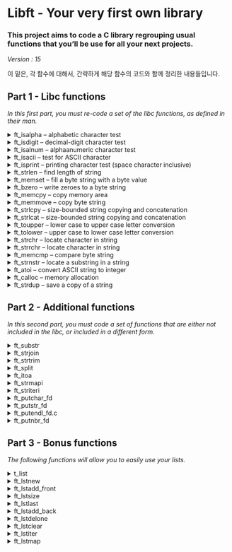 # Libft - Your very first own library

### This project aims to code a C library regrouping usual functions that you’ll be use for all your next projects.
*Version : 15*

이 밑은, 각 함수에 대해서, 간략하게 해당 함수의 코드와 함께 정리한 내용들입니다.

## Part 1 - Libc functions

*In this first part, you must re-code a set of the libc functions, as defined in their
man.*

<details>
    <summary>ft_isalpha – alphabetic character test</summary>

<!-- MARKDOWN-AUTO-DOCS:START (CODE:src=./libft/ft_isalpha.c) -->
<!-- The below code snippet is automatically added from ./libft/ft_isalpha.c -->
```c
/* ************************************************************************** */
/*                                                                            */
/*                                                        :::      ::::::::   */
/*   ft_isalpha.c                                       :+:      :+:    :+:   */
/*                                                    +:+ +:+         +:+     */
/*   By: tjo <tjo@student.42seoul.kr>               +#+  +:+       +#+        */
/*                                                +#+#+#+#+#+   +#+           */
/*   Created: 2022/03/10 15:09:42 by tjo               #+#    #+#             */
/*   Updated: 2022/03/10 15:57:06 by tjo              ###   ########.fr       */
/*                                                                            */
/* ************************************************************************** */

int	ft_isalpha(int c)
{
	return (('A' <= c && c <= 'Z') || ('a' <= c && c <= 'z'));
}
```
<!-- MARKDOWN-AUTO-DOCS:END -->
* 인자가 알파벳에 속한다면 1을 리턴하고, 아니라면 0을 리턴한다.

- - -
</details>

<details>
    <summary>ft_isdigit – decimal-digit character test</summary>

<!-- MARKDOWN-AUTO-DOCS:START (CODE:src=./libft/ft_isdigit.c) -->
<!-- The below code snippet is automatically added from ./libft/ft_isdigit.c -->
```c
/* ************************************************************************** */
/*                                                                            */
/*                                                        :::      ::::::::   */
/*   ft_isdigit.c                                       :+:      :+:    :+:   */
/*                                                    +:+ +:+         +:+     */
/*   By: tjo <tjo@student.42seoul.kr>               +#+  +:+       +#+        */
/*                                                +#+#+#+#+#+   +#+           */
/*   Created: 2022/03/10 15:09:42 by tjo               #+#    #+#             */
/*   Updated: 2022/03/10 15:57:07 by tjo              ###   ########.fr       */
/*                                                                            */
/* ************************************************************************** */

int	ft_isdigit(int c)
{
	return ('0' <= c && c <= '9');
}
```
<!-- MARKDOWN-AUTO-DOCS:END -->
* 인자가 10진수 숫자에 속한다면 1을 리턴하고, 아니라면 0을 리턴한다.
*
- - -
</details>

<details>
    <summary>ft_isalnum – alphaanumeric character test</summary>

<!-- MARKDOWN-AUTO-DOCS:START (CODE:src=./libft/ft_isalnum.c) -->
<!-- The below code snippet is automatically added from ./libft/ft_isalnum.c -->
```c
/* ************************************************************************** */
/*                                                                            */
/*                                                        :::      ::::::::   */
/*   ft_isalnum.c                                       :+:      :+:    :+:   */
/*                                                    +:+ +:+         +:+     */
/*   By: tjo <tjo@student.42seoul.kr>               +#+  +:+       +#+        */
/*                                                +#+#+#+#+#+   +#+           */
/*   Created: 2022/03/10 15:09:42 by tjo               #+#    #+#             */
/*   Updated: 2022/03/10 15:56:53 by tjo              ###   ########.fr       */
/*                                                                            */
/* ************************************************************************** */

int	ft_isalnum(int c)
{
	return (('0' <= c && c <= '9') \
	|| ('a' <= c && c <= 'z') || ('A' <= c && c <= 'Z'));
}
```
<!-- MARKDOWN-AUTO-DOCS:END -->
* 인자가 알파벳이나, 10진수 숫자에 속한다면 1을 리턴하고, 아니라면 0을 리턴한다.

- - -
</details>

<details>
    <summary>ft_isacii – test for ASCII character</summary>

<!-- MARKDOWN-AUTO-DOCS:START (CODE:src=./libft/ft_isascii.c) -->
<!-- The below code snippet is automatically added from ./libft/ft_isascii.c -->
```c
/* ************************************************************************** */
/*                                                                            */
/*                                                        :::      ::::::::   */
/*   ft_isascii.c                                       :+:      :+:    :+:   */
/*                                                    +:+ +:+         +:+     */
/*   By: tjo <tjo@student.42seoul.kr>               +#+  +:+       +#+        */
/*                                                +#+#+#+#+#+   +#+           */
/*   Created: 2022/03/10 15:51:01 by tjo               #+#    #+#             */
/*   Updated: 2022/03/10 15:51:52 by tjo              ###   ########.fr       */
/*                                                                            */
/* ************************************************************************** */

int	ft_isascii(int c)
{
	return (0 <= c && c <= 0177);
}
```
<!-- MARKDOWN-AUTO-DOCS:END -->
* 인자가 아스키코드에 속한다면 1을 리턴하고, 아니라면 0을 리턴한다.

- - -
</details>

<details>
    <summary>ft_isprint – printing character test (space character inclusive)</summary>

<!-- MARKDOWN-AUTO-DOCS:START (CODE:src=./libft/ft_isprint.c) -->
<!-- The below code snippet is automatically added from ./libft/ft_isprint.c -->
```c
/* ************************************************************************** */
/*                                                                            */
/*                                                        :::      ::::::::   */
/*   ft_isprint.c                                       :+:      :+:    :+:   */
/*                                                    +:+ +:+         +:+     */
/*   By: tjo <tjo@student.42seoul.kr>               +#+  +:+       +#+        */
/*                                                +#+#+#+#+#+   +#+           */
/*   Created: 2022/03/10 15:52:10 by tjo               #+#    #+#             */
/*   Updated: 2022/03/10 15:53:37 by tjo              ###   ########.fr       */
/*                                                                            */
/* ************************************************************************** */

int	ft_isprint(int c)
{
	return (040 <= c && c <= 0176);
}
```
<!-- MARKDOWN-AUTO-DOCS:END -->
* 인자가 출력가능한 문자에 속한다면 1을 리턴하고, 아니라면 0을 리턴한다.

- - -
</details>

<details>
    <summary>ft_strlen – find length of string</summary>

<!-- MARKDOWN-AUTO-DOCS:START (CODE:src=./libft/ft_strlen.c) -->
<!-- The below code snippet is automatically added from ./libft/ft_strlen.c -->
```c
/* ************************************************************************** */
/*                                                                            */
/*                                                        :::      ::::::::   */
/*   ft_strlen.c                                        :+:      :+:    :+:   */
/*                                                    +:+ +:+         +:+     */
/*   By: tjo <tjo@student.42seoul.kr>               +#+  +:+       +#+        */
/*                                                +#+#+#+#+#+   +#+           */
/*   Created: 2022/03/10 15:53:54 by tjo               #+#    #+#             */
/*   Updated: 2022/03/24 15:04:23 by tjo              ###   ########.fr       */
/*                                                                            */
/* ************************************************************************** */

int	ft_strlen(const char *s)
{
	int	n;

	n = 0;
	while (s[n])
		n++;
	return (n);
}
```
<!-- MARKDOWN-AUTO-DOCS:END -->
* 인자로 주어진 스트링의 길이를 리턴한다
* 스트링의 마지막 글자가 널 문자인 것을 이용해서, 문자열의 길이를 찾는다.

- - -
</details>

<details>
    <summary>ft_memset – fill a byte string with a byte value</summary>

<!-- MARKDOWN-AUTO-DOCS:START (CODE:src=./libft/ft_memset.c) -->
<!-- The below code snippet is automatically added from ./libft/ft_memset.c -->
```c
/* ************************************************************************** */
/*                                                                            */
/*                                                        :::      ::::::::   */
/*   ft_memset.c                                        :+:      :+:    :+:   */
/*                                                    +:+ +:+         +:+     */
/*   By: tjo <tjo@student.42seoul.kr>               +#+  +:+       +#+        */
/*                                                +#+#+#+#+#+   +#+           */
/*   Created: 2022/03/10 15:55:06 by tjo               #+#    #+#             */
/*   Updated: 2022/04/07 20:51:26 by tjo              ###   ########.fr       */
/*                                                                            */
/* ************************************************************************** */

#include"./libft.h"

void	*ft_memset(void *b, int c, size_t len)
{
	char	*cur;

	cur = (char *)b;
	while (len--)
		*(cur++) = (char)c;
	return (b);
}
```
<!-- MARKDOWN-AUTO-DOCS:END -->
* 인자로 주어진 포인터 b부터, *len* 만큼의 바이트를 c로 채운 후 그 주소의 포인터를 리턴한다.
* 메모리를 한 바이트씩 채우기 위해, *void*\*를 *char*\*로 변환해서 사용했다.

- - -
</details>

<details>
    <summary>ft_bzero – write zeroes to a byte string</summary>

<!-- MARKDOWN-AUTO-DOCS:START (CODE:src=./libft/ft_bzero.c) -->
<!-- The below code snippet is automatically added from ./libft/ft_bzero.c -->
```c
/* ************************************************************************** */
/*                                                                            */
/*                                                        :::      ::::::::   */
/*   ft_bzero.c                                         :+:      :+:    :+:   */
/*                                                    +:+ +:+         +:+     */
/*   By: tjo <tjo@student.42seoul.kr>               +#+  +:+       +#+        */
/*                                                +#+#+#+#+#+   +#+           */
/*   Created: 2022/03/22 14:58:52 by tjo               #+#    #+#             */
/*   Updated: 2022/04/07 20:50:42 by tjo              ###   ########.fr       */
/*                                                                            */
/* ************************************************************************** */

#include"./libft.h"

void	ft_bzero(void *s, size_t n)
{
	while (n--)
		*(char *)(s++) = 0;
}
```
<!-- MARKDOWN-AUTO-DOCS:END -->
* 인자로 주어진 포인터 *s*부터, *n* 만큼의 바이트를 0으로 채운다.
* 메모리를 한 바이트씩 채우기 위해, *void*\*를 *char*\*로 변환해서 사용했다.

- - -
</details>

<details>
    <summary>ft_memcpy – copy memory area</summary>

<!-- MARKDOWN-AUTO-DOCS:START (CODE:src=./libft/ft_memcpy.c) -->
<!-- The below code snippet is automatically added from ./libft/ft_memcpy.c -->
```c
/* ************************************************************************** */
/*                                                                            */
/*                                                        :::      ::::::::   */
/*   ft_memcpy.c                                        :+:      :+:    :+:   */
/*                                                    +:+ +:+         +:+     */
/*   By: tjo <tjo@student.42seoul.kr>               +#+  +:+       +#+        */
/*                                                +#+#+#+#+#+   +#+           */
/*   Created: 2022/03/22 15:00:13 by tjo               #+#    #+#             */
/*   Updated: 2022/04/07 20:51:23 by tjo              ###   ########.fr       */
/*                                                                            */
/* ************************************************************************** */

#include"./libft.h"

void	*ft_memcpy(void *dst, const void *src, size_t n)
{
	size_t	cur;

	if (!dst && !src)
		return (0);
	cur = -1;
	while (++cur < n)
		*(char *)(dst + cur) = *((char *)src + (cur));
	return (dst);
}
```
<!-- MARKDOWN-AUTO-DOCS:END -->
* *src* 포인터로부터 *n* 만큼의 바이트를, *dst* 포인터부터 붙여넣은 후 그 주소의 포인터를 리턴한다.
* 메모리를 한 바이트씩 채우기 위해, *void*\*를 *char*\*로 변환해서 사용했다.

- - -
</details>

<details>
    <summary>ft_memmove – copy byte string</summary>

<!-- MARKDOWN-AUTO-DOCS:START (CODE:src=./libft/ft_memmove.c) -->
<!-- The below code snippet is automatically added from ./libft/ft_memmove.c -->
```c
/* ************************************************************************** */
/*                                                                            */
/*                                                        :::      ::::::::   */
/*   ft_memmove.c                                       :+:      :+:    :+:   */
/*                                                    +:+ +:+         +:+     */
/*   By: tjo <tjo@student.42seoul.kr>               +#+  +:+       +#+        */
/*                                                +#+#+#+#+#+   +#+           */
/*   Created: 2022/03/22 15:10:24 by tjo               #+#    #+#             */
/*   Updated: 2022/04/07 23:27:49 by tjo              ###   ########.fr       */
/*                                                                            */
/* ************************************************************************** */

#include"./libft.h"

void	*ft_memmove(void *dst, const void *src, size_t len)
{
	size_t	cur;

	if (!dst && !src)
		return (0);
	if (dst < src)
	{
		cur = 0;
		while (0 <= cur && cur < len)
		{
			*((char *)dst + cur) = *((char *)src + cur);
			cur++;
		}
	}
	else
	{
		cur = len - 1;
		while (0 <= cur && cur < len)
		{
			*((char *)dst + cur) = *((char *)src + cur);
			cur--;
		}
	}
	return (dst);
}
```
<!-- MARKDOWN-AUTO-DOCS:END -->
* *src* 포인터로부터 *n* 만큼의 바이트를, *dst* 포인터부터 붙여넣은 후 그 주소의 포인터를 리턴한다.
* 메모리를 한 바이트씩 채우기 위해, *void*\*를 *char*\*로 변환해서 사용했다.
* **ft_memcpy**와 다른 점은, **ft_memmove**는 두 메모리가 겹쳐있더라도 문제가 생기지 않는 방식으로 복사한다는 점이다.
* *dst*가 *src*보다 앞 쪽 메모리에 위치한다면 *src*의 앞부터 순차적으로 복사하며, 반대의 경우라면 *src*의 뒤부터 순차적으로 복사하여 데이터가 덮어씌워지는 것을 방지한다.

- - -
</details>

<details>
    <summary>ft_strlcpy – size-bounded string copying and concatenation</summary>

<!-- MARKDOWN-AUTO-DOCS:START (CODE:src=./libft/ft_strlcpy.c) -->
<!-- The below code snippet is automatically added from ./libft/ft_strlcpy.c -->
```c
/* ************************************************************************** */
/*                                                                            */
/*                                                        :::      ::::::::   */
/*   ft_strlcpy.c                                       :+:      :+:    :+:   */
/*                                                    +:+ +:+         +:+     */
/*   By: tjo <tjo@student.42seoul.kr>               +#+  +:+       +#+        */
/*                                                +#+#+#+#+#+   +#+           */
/*   Created: 2022/03/22 15:13:39 by tjo               #+#    #+#             */
/*   Updated: 2022/04/08 00:43:27 by tjo              ###   ########.fr       */
/*                                                                            */
/* ************************************************************************** */

#include"./libft.h"

size_t	ft_strlcpy(char *dst, const char *src, size_t dstsize)
{
	size_t const	src_len = ft_strlen(src);
	size_t			cur;

	if (dstsize == 0)
		return (src_len);
	cur = 0;
	while (cur < src_len && cur < dstsize - 1)
	{
		dst[cur] = src[cur];
		cur++;
	}
	dst[cur] = '\0';
	return (src_len);
}
```
<!-- MARKDOWN-AUTO-DOCS:END -->
* *src* 스트링을, *dst* 스트링의 위치에 복사한 뒤 *src* 스트링의 길이를 리턴한다.
* *dstsize*는 *dst* 포인터에 할당된 공간의 크기를 의미한다. 만약 *dst* 스트링이 *dstsize*보다 크다면, 해당 스트링은 비정상적인 스트링인 것이다.
* 리턴값을 통해 스트링이 온전히 복사되었는지 확인할 수 있다. 만약 *dstsize*보다 리턴값이 크다면, *src* 스트링이 일부 잘려서 복사된 것이다.
* *dstsize*가 1 이상이고, 인자로 주어진 *dst* 스트링이 정상이라면, 수정된 *dst* 스트링은 NULL-termination이 보장된다.

- - -
</details>

<details>
    <summary>ft_strlcat – size-bounded string copying and concatenation</summary>

<!-- MARKDOWN-AUTO-DOCS:START (CODE:src=./libft/ft_strlcat.c) -->
<!-- The below code snippet is automatically added from ./libft/ft_strlcat.c -->
```c
/* ************************************************************************** */
/*                                                                            */
/*                                                        :::      ::::::::   */
/*   ft_strlcat.c                                       :+:      :+:    :+:   */
/*                                                    +:+ +:+         +:+     */
/*   By: tjo <tjo@student.42seoul.kr>               +#+  +:+       +#+        */
/*                                                +#+#+#+#+#+   +#+           */
/*   Created: 2022/03/22 15:23:51 by tjo               #+#    #+#             */
/*   Updated: 2022/04/07 20:51:50 by tjo              ###   ########.fr       */
/*                                                                            */
/* ************************************************************************** */

#include"./libft.h"

size_t	ft_strlcat(char *dst, const char *src, size_t dstsize)
{
	size_t	src_len;
	size_t	dst_len;
	size_t	cur;

	src_len = ft_strlen(src);
	dst_len = 0;
	while (dst[dst_len])
	{
		if (dstsize < dst_len)
			return (dstsize + src_len);
		dst_len++;
	}
	if (dstsize < dst_len)
		return (dstsize + src_len);
	cur = dst_len;
	while (cur - dst_len < src_len && cur + 1 < dstsize)
	{
		dst[cur] = src[cur - dst_len];
		cur++;
	}
	dst[cur] = '\0';
	return (dst_len + src_len);
}
```
<!-- MARKDOWN-AUTO-DOCS:END -->
* *src* 스트링을, *dst* 스트링의 뒤부터 이어붙인 후, 만들어 질 스트링의 길이를 리턴한다.
* *dstsize*는 *dst* 포인터에 할당된 공간의 크기를 의미한다. 만약 *dst* 스트링이 *dstsize*보다 크다면, 해당 스트링은 비정상적인 스트링인 것이다.
* 리턴값을 통해 스트링이 온전히 복사되었는지 확인할 수 있다. 만약 *dstsize*보다 리턴값이 크다면, *src* 스트링이 일부 잘려서 복사된 것이다.
* dstsize가 1 이상이고, 인자로 주어진 *dst* 스트링이 정상이라면, 수정된 *dst* 스트링은 NULL-termination이 보장된다.

- - -
</details>

<details>
    <summary>ft_toupper – lower case to upper case letter conversion</summary>

<!-- MARKDOWN-AUTO-DOCS:START (CODE:src=./libft/ft_toupper.c) -->
<!-- The below code snippet is automatically added from ./libft/ft_toupper.c -->
```c
/* ************************************************************************** */
/*                                                                            */
/*                                                        :::      ::::::::   */
/*   ft_toupper.c                                       :+:      :+:    :+:   */
/*                                                    +:+ +:+         +:+     */
/*   By: tjo <tjo@student.42seoul.kr>               +#+  +:+       +#+        */
/*                                                +#+#+#+#+#+   +#+           */
/*   Created: 2022/03/22 15:30:37 by tjo               #+#    #+#             */
/*   Updated: 2022/03/22 15:32:55 by tjo              ###   ########.fr       */
/*                                                                            */
/* ************************************************************************** */

int	ft_toupper(int c)
{
	if ('a' <= c && c <= 'z')
		c += 'A' - 'a';
	return (c);
}
```
<!-- MARKDOWN-AUTO-DOCS:END -->
* 인자가 소문자라면, 대문자로 바꾸어 리턴한다.

- - -
</details>

<details>
    <summary>ft_tolower – upper case to lower case letter conversion</summary>

<!-- MARKDOWN-AUTO-DOCS:START (CODE:src=./libft/ft_tolower.c) -->
<!-- The below code snippet is automatically added from ./libft/ft_tolower.c -->
```c
/* ************************************************************************** */
/*                                                                            */
/*                                                        :::      ::::::::   */
/*   ft_tolower.c.c                                     :+:      :+:    :+:   */
/*                                                    +:+ +:+         +:+     */
/*   By: tjo <tjo@student.42seoul.kr>               +#+  +:+       +#+        */
/*                                                +#+#+#+#+#+   +#+           */
/*   Created: 2022/03/22 15:30:37 by tjo               #+#    #+#             */
/*   Updated: 2022/03/22 15:32:49 by tjo              ###   ########.fr       */
/*                                                                            */
/* ************************************************************************** */

int	ft_tolower(int c)
{
	if ('A' <= c && c <= 'Z')
		c += 'a' - 'A';
	return (c);
}
```
<!-- MARKDOWN-AUTO-DOCS:END -->
* 인자가 대문자라면, 소문자로 바꾸어 리턴한다.

- - -
</details>

<details>
    <summary>ft_strchr – locate character in string</summary>

<!-- MARKDOWN-AUTO-DOCS:START (CODE:src=./libft/ft_strchr.c) -->
<!-- The below code snippet is automatically added from ./libft/ft_strchr.c -->
```c
/* ************************************************************************** */
/*                                                                            */
/*                                                        :::      ::::::::   */
/*   ft_strchr.c                                        :+:      :+:    :+:   */
/*                                                    +:+ +:+         +:+     */
/*   By: tjo <tjo@student.42seoul.kr>               +#+  +:+       +#+        */
/*                                                +#+#+#+#+#+   +#+           */
/*   Created: 2022/03/22 15:33:51 by tjo               #+#    #+#             */
/*   Updated: 2022/04/07 15:08:12 by tjo              ###   ########.fr       */
/*                                                                            */
/* ************************************************************************** */

char	*ft_strchr(const char *s, int c)
{
	char			*cur;
	unsigned char	target;

	cur = (char *)s - 1;
	target = (unsigned char)c;
	while (cur++)
	{
		if (*cur == target)
			return (cur);
		if (*cur == '\0')
		{
			if (c == '\0')
				return (cur);
			else
				return (0);
		}
	}
	return (0);
}
```
<!-- MARKDOWN-AUTO-DOCS:END -->
* 인자로 주어진 *s* 스트링에서, 처음으로 등장하는 *c*의 주소를 리턴한다. 만약 *c*가 존재하지 않는다면 NULL을 리턴한다.

- - -
</details>

<details>
    <summary>ft_strrchr – locate character in string</summary>

<!-- MARKDOWN-AUTO-DOCS:START (CODE:src=./libft/ft_strrchr.c) -->
<!-- The below code snippet is automatically added from ./libft/ft_strrchr.c -->
```c
/* ************************************************************************** */
/*                                                                            */
/*                                                        :::      ::::::::   */
/*   ft_strrchr.c                                       :+:      :+:    :+:   */
/*                                                    +:+ +:+         +:+     */
/*   By: tjo <tjo@student.42seoul.kr>               +#+  +:+       +#+        */
/*                                                +#+#+#+#+#+   +#+           */
/*   Created: 2022/03/22 15:33:51 by tjo               #+#    #+#             */
/*   Updated: 2022/04/07 15:08:49 by tjo              ###   ########.fr       */
/*                                                                            */
/* ************************************************************************** */

char	*ft_strrchr(const char *s, int c)
{
	char			*cur;
	char			*ret;
	unsigned char	target;

	cur = (char *)s - 1;
	target = (unsigned char)c;
	ret = 0;
	while (cur++)
	{
		if (*cur == target)
			ret = cur;
		if (*cur == '\0')
			break ;
	}
	return (ret);
}
```
<!-- MARKDOWN-AUTO-DOCS:END -->
* 인자로 주어진 *s* 스트링에서, 마지막으로 등장하는 *c*의 주소를 리턴한다. 만약 *c*가 존재하지 않는다면 NULL을 리턴한다.

- - -
</details>

<details>
    <summary>ft_memcmp – compare byte string</summary>

<!-- MARKDOWN-AUTO-DOCS:START (CODE:src=./libft/ft_memcmp.c) -->
<!-- The below code snippet is automatically added from ./libft/ft_memcmp.c -->
```c
/* ************************************************************************** */
/*                                                                            */
/*                                                        :::      ::::::::   */
/*   ft_memcmp.c                                        :+:      :+:    :+:   */
/*                                                    +:+ +:+         +:+     */
/*   By: tjo <tjo@student.42seoul.kr>               +#+  +:+       +#+        */
/*                                                +#+#+#+#+#+   +#+           */
/*   Created: 2022/03/24 14:54:13 by tjo               #+#    #+#             */
/*   Updated: 2022/04/07 23:50:27 by tjo              ###   ########.fr       */
/*                                                                            */
/* ************************************************************************** */

#include"./libft.h"

int	ft_memcmp(const void *s1, const void *s2, size_t n)
{
	size_t	i;

	i = 0;
	while (i < n)
	{
		if (*((unsigned char *)s1 + i) != *((unsigned char *)s2 + i))
			return (*((unsigned char *)s1 + i) - *((unsigned char *)s2 + i));
		i++;
	}
	return (0);
}
```
<!-- MARKDOWN-AUTO-DOCS:END -->
* 인자로 주어진 포인터 *s1*, *s2*부터 *n*만큼의 바이트를 *unsigned char*로 비교한다.
* 두 메모리의 값이 일치한다면 0을 리턴하고, 아니라면 첫 번째로 다른 바이트의 차이를 리턴한다.
* 한 바이트씩 비교하기 위해 *void*\*를 *unsigned char*\*로 변환해서 사용했다.

- - -
</details>

<details>
    <summary>ft_strnstr – locate a substring in a string</summary>

<!-- MARKDOWN-AUTO-DOCS:START (CODE:src=./libft/ft_strnstr.c) -->
<!-- The below code snippet is automatically added from ./libft/ft_strnstr.c -->
```c
/* ************************************************************************** */
/*                                                                            */
/*                                                        :::      ::::::::   */
/*   ft_strnstr.c                                       :+:      :+:    :+:   */
/*                                                    +:+ +:+         +:+     */
/*   By: tjo <tjo@student.42seoul.kr>               +#+  +:+       +#+        */
/*                                                +#+#+#+#+#+   +#+           */
/*   Created: 2022/03/24 15:07:24 by tjo               #+#    #+#             */
/*   Updated: 2022/04/07 20:52:01 by tjo              ###   ########.fr       */
/*                                                                            */
/* ************************************************************************** */

#include"./libft.h"

char	*ft_strnstr(const char *haystack, const char *needle, size_t len)
{
	long long	cur_h;
	long long	cur_n;
	long long	len_h;
	long long	len_n;
	int			flag;

	if (!(*needle))
		return ((char *)haystack);
	cur_h = -1;
	len_h = ft_strlen(haystack);
	len_n = ft_strlen(needle);
	while (++cur_h + (size_t)len_n - 1 < len && cur_h + len_n - 1 < len_h)
	{
		cur_n = -1;
		flag = 1;
		while (++cur_n < len_n)
		{
			if (haystack[cur_h + cur_n] != needle[cur_n])
				flag = 0;
		}
		if (flag)
			return ((char *)haystack + cur_h);
	}
	return (0);
}
```
<!-- MARKDOWN-AUTO-DOCS:END -->
* *haystack* 문자열의, *needle* 문자열을 찾아 그 주소를 리턴한다. 최대 *len* 글자까지만 비교한다.
* 만약 *needle* 문자열이 빈 문자열이라면, *haystack* 문자열의 주소를 리턴하며, *needle* 문자열이 존재하지 않는다면 NULL을 리턴한다.

- - -
</details>

<details>
    <summary>ft_atoi – convert ASCII string to integer</summary>

<!-- MARKDOWN-AUTO-DOCS:START (CODE:src=./libft/ft_atoi.c) -->
<!-- The below code snippet is automatically added from ./libft/ft_atoi.c -->
```c
/* ************************************************************************** */
/*                                                                            */
/*                                                        :::      ::::::::   */
/*   ft_atoi.c                                          :+:      :+:    :+:   */
/*                                                    +:+ +:+         +:+     */
/*   By: tjo <tjo@student.42seoul.kr>               +#+  +:+       +#+        */
/*                                                +#+#+#+#+#+   +#+           */
/*   Created: 2022/04/01 04:50:29 by tjo               #+#    #+#             */
/*   Updated: 2022/04/14 14:31:36 by tjo              ###   ########.fr       */
/*                                                                            */
/* ************************************************************************** */

#include"./libft.h"

static int	my_isspace(int c)
{
	return ((9 <= c && c <= 13) || c == 20 || c == 32);
}

static int	my_issign(int c)
{
	return ('+' == c || '-' == c);
}

static int	check_overflow(long long ret, int next_digit)
{
	long long	lim;

	lim = (INT64_MAX - next_digit) / 10;
	return (lim < ret);
}

int	ft_atoi(const char *str)
{
	char		*cur;
	int			minus_cnt;
	long long	ret;

	cur = (char *)str;
	while (my_isspace(*cur))
		cur++;
	ret = 0;
	minus_cnt = 0;
	if (my_issign(*cur))
	{
		if (*cur == '-')
			minus_cnt++;
		cur++;
	}
	while (ft_isdigit(*cur))
	{
		if (check_overflow(ret, (*(cur) - '0')))
			return (minus_cnt - 1);
		ret = ret * 10 + (*(cur++) - '0');
	}
	if (minus_cnt)
		ret *= -1;
	return (ret);
}
```
<!-- MARKDOWN-AUTO-DOCS:END -->
* 인자로 주어진 문자열을 10진수 정수로 변환하여 리턴한다.
* 음수와 양수의 나머지/나눗셈 연산이 다르므로, 음수라면 양수로 바꾸어준다.
* *INT32_MIN*을 양수로 변환하는 과정에서, *int*로는 오버플로우가 일어나므로 *long long*을 사용했다.
* 유효하지 않은 글자가 등장하는 즉시, 지금까지의 결과를 반환한다.
* *atoi*는 64비트 정수형으로 다룰 수 없는 수는 수가 양수일때 -1, 음수일때 0을 반환한다.
* 연산은 무조건 양수로 이루어지므로, 각 연산마다 오버플로우가 일어나는지 확인하여 구현했다.

- - -
</details>

<details>
    <summary>ft_calloc – memory allocation</summary>

<!-- MARKDOWN-AUTO-DOCS:START (CODE:src=./libft/ft_calloc.c) -->
<!-- The below code snippet is automatically added from ./libft/ft_calloc.c -->
```c
/* ************************************************************************** */
/*                                                                            */
/*                                                        :::      ::::::::   */
/*   ft_calloc.c                                        :+:      :+:    :+:   */
/*                                                    +:+ +:+         +:+     */
/*   By: tjo <tjo@student.42seoul.kr>               +#+  +:+       +#+        */
/*                                                +#+#+#+#+#+   +#+           */
/*   Created: 2022/04/01 04:46:24 by tjo               #+#    #+#             */
/*   Updated: 2022/04/07 20:50:44 by tjo              ###   ########.fr       */
/*                                                                            */
/* ************************************************************************** */

#include"./libft.h"

void	*ft_calloc(size_t count, size_t size)
{
	void	*ret;

	ret = malloc(count * size);
	if (!ret)
		return (0);
	ft_bzero(ret, count * size);
	return (ret);
}
```
<!-- MARKDOWN-AUTO-DOCS:END -->
* *count* * *size* 만큼의 공간을 동적할당한 포인터를 리턴한다.
* *malloc*과 다른 점은, 동적할당된 공간을 모두 0으로 초기화 한 뒤 리턴한다는 것이다.

- - -
</details>

<details>
    <summary>ft_strdup – save a copy of a string</summary>

<!-- MARKDOWN-AUTO-DOCS:START (CODE:src=./libft/ft_strdup.c) -->
<!-- The below code snippet is automatically added from ./libft/ft_strdup.c -->
```c
/* ************************************************************************** */
/*                                                                            */
/*                                                        :::      ::::::::   */
/*   ft_strdup.c                                        :+:      :+:    :+:   */
/*                                                    +:+ +:+         +:+     */
/*   By: tjo <tjo@student.42seoul.kr>               +#+  +:+       +#+        */
/*                                                +#+#+#+#+#+   +#+           */
/*   Created: 2022/04/01 04:48:33 by tjo               #+#    #+#             */
/*   Updated: 2022/04/07 20:51:43 by tjo              ###   ########.fr       */
/*                                                                            */
/* ************************************************************************** */

#include"./libft.h"

char	*ft_strdup(const char *s1)
{
	size_t	target_len;
	char	*ret;

	target_len = ft_strlen(s1);
	ret = (char *)malloc(sizeof(char) * target_len + 1);
	if (!ret)
		return (0);
	ft_memmove(ret, s1, target_len);
	ret[target_len] = '\0';
	return (ret);
}
```
<!-- MARKDOWN-AUTO-DOCS:END -->
* *s1* 스트링을 복사한, 새로운 스트링을 동적할당하여 리턴한다.

- - -
</details>


## Part 2 - Additional functions

*In this second part, you must code a set of functions that are either not included in the
libc, or included in a different form.*

<details>
    <summary>ft_substr</summary>

<!-- MARKDOWN-AUTO-DOCS:START (CODE:src=./libft/ft_substr.c) -->
<!-- The below code snippet is automatically added from ./libft/ft_substr.c -->
```c
/* ************************************************************************** */
/*                                                                            */
/*                                                        :::      ::::::::   */
/*   ft_substr.c                                        :+:      :+:    :+:   */
/*                                                    +:+ +:+         +:+     */
/*   By: tjo <tjo@student.42seoul.kr>               +#+  +:+       +#+        */
/*                                                +#+#+#+#+#+   +#+           */
/*   Created: 2022/03/24 15:14:54 by tjo               #+#    #+#             */
/*   Updated: 2022/04/07 20:52:08 by tjo              ###   ########.fr       */
/*                                                                            */
/* ************************************************************************** */

#include"./libft.h"

static size_t	min(size_t a, size_t b)
{
	if (a < b)
		return (a);
	else
		return (b);
}

char	*ft_substr(char const *s, unsigned int start, size_t len)
{
	char	*ret;
	size_t	substr_len;

	if (!s)
		return (0);
	if ((unsigned int)ft_strlen(s) <= start)
	{
		ret = (char *)malloc(sizeof(char) * 1);
		ret[0] = '\0';
		return (ret);
	}
	substr_len = min(len, ft_strlen(s + start));
	ret = (char *)malloc(sizeof(char) * substr_len + 1);
	if (!ret)
		return (0);
	ft_memmove(ret, s + start, substr_len);
	ret[substr_len] = 0;
	return (ret);
}
```
<!-- MARKDOWN-AUTO-DOCS:END -->

> * Param:  
> #1. The string from which to create the substring.   
> #2. The start index of the substring in the string ’s’.  
> #3. The maximum length of the substring.  
> * Return:  
> The substring. NULL if the allocation fails.
> * Desc:  
> Allocates (with malloc(3)) and returns a substring from the string ’s’. The substring begins at index ’start’ and is of maximum size ’len’.

* *start*가 *s*의 길이보다 크다면, 빈 문자열을 반환하도록 예외를 처리해주었다.
* 그렇지 않다면, *ft_memmove*를 이용해서 *(s+start) ~ (s+start + substr_len+1)* 만큼을 옮긴 문자열을 복사해 리턴했다.

- - -
</details>

<details>
    <summary>ft_strjoin</summary>

<!-- MARKDOWN-AUTO-DOCS:START (CODE:src=./libft/ft_strjoin.c) -->
<!-- The below code snippet is automatically added from ./libft/ft_strjoin.c -->
```c
/* ************************************************************************** */
/*                                                                            */
/*                                                        :::      ::::::::   */
/*   ft_strjoin.c                                       :+:      :+:    :+:   */
/*                                                    +:+ +:+         +:+     */
/*   By: tjo <tjo@student.42seoul.kr>               +#+  +:+       +#+        */
/*                                                +#+#+#+#+#+   +#+           */
/*   Created: 2022/03/24 15:14:54 by tjo               #+#    #+#             */
/*   Updated: 2022/04/07 20:51:47 by tjo              ###   ########.fr       */
/*                                                                            */
/* ************************************************************************** */

#include"./libft.h"

char	*ft_strjoin(char const *s1, char const *s2)
{
	char	*ret;
	size_t	s1_len;
	size_t	s2_len;

	if (!s1 || !s2)
		return (0);
	s1_len = ft_strlen(s1);
	s2_len = ft_strlen(s2);
	ret = (char *)malloc(sizeof(char) * s1_len + s2_len + 1);
	if (!ret)
		return (0);
	ft_memmove(ret, s1, s1_len);
	ft_memmove(ret + s1_len, s2, s2_len);
	ret[s1_len + s2_len] = 0;
	return (ret);
}
```
<!-- MARKDOWN-AUTO-DOCS:END -->
> * Param:  
> #1. The prefix string.  
> #2. The suffix string.  
> * Return:  
> The new string. NULL if the allocation fails.  
> * Desc:  
> Allocates (with malloc(3)) and returns a new string, which is the result of the concatenation of ’s1’ and ’s2’.

* *s1*과 *s2*의 길이를 더한 값만큼 동적할당하여, *ft_memmove*를 이용해 복사해 리턴했다.
- - -
</details>

<details>
    <summary>ft_strtrim</summary>

<!-- MARKDOWN-AUTO-DOCS:START (CODE:src=./libft/ft_strtrim.c) -->
<!-- The below code snippet is automatically added from ./libft/ft_strtrim.c -->
```c
/* ************************************************************************** */
/*                                                                            */
/*                                                        :::      ::::::::   */
/*   ft_strtrim.c                                       :+:      :+:    :+:   */
/*                                                    +:+ +:+         +:+     */
/*   By: tjo <tjo@student.42seoul.kr>               +#+  +:+       +#+        */
/*                                                +#+#+#+#+#+   +#+           */
/*   Created: 2022/03/24 15:30:06 by tjo               #+#    #+#             */
/*   Updated: 2022/04/07 20:52:05 by tjo              ###   ########.fr       */
/*                                                                            */
/* ************************************************************************** */

#include"./libft.h"

static int	char_check(const char c, char *set)
{
	set--;
	while (*(++set) != '\0')
		if (c == *set)
			return (1);
	return (0);
}

static void	get_cur(size_t *lcur, size_t *rcur, char const *s1, char const *set)
{
	size_t	s_len;

	s_len = ft_strlen(s1);
	*lcur = 0;
	*rcur = s_len - 1;
	while (1)
	{
		if (!(*lcur < *rcur))
		{
			if (char_check(s1[*lcur], (char *)set))
				(*lcur)++;
			return ;
		}
		else if (*lcur < s_len && char_check(s1[*lcur], (char *)set))
			(*lcur)++;
		else if (0 <= *rcur && char_check(s1[*rcur], (char *)set))
			(*rcur)--;
		else
			return ;
	}
}

char	*ft_strtrim(char const *s1, char const *set)
{
	char	*ret;
	size_t	ret_len;
	size_t	lcur;
	size_t	rcur;

	if (!s1 || !set)
		return (0);
	get_cur(&lcur, &rcur, s1, set);
	ret_len = rcur - lcur + 1;
	ret = (char *)malloc(sizeof(char) * ret_len + 1);
	if (!ret)
		return (0);
	ft_memmove(ret, s1 + lcur, ret_len);
	ret[ret_len] = '\0';
	return (ret);
}
```
<!-- MARKDOWN-AUTO-DOCS:END -->
> * Param:  
> #1. The string to be trimmed.  
> #2. The reference set of characters to trim.  
> * Return:  
> The trimmed string. NULL if the allocation fails.  
> * Desc:  
> Allocates (with malloc(3)) and returns a copy of ’s1’ with the characters specified in ’set’ removed from the beginning and the end of the string.

* *s1*의 양 끝에 커서를 두고, 커서가 가리키는 글자가 *set*에 포함되는지 확인하면서, 움직이는 방법을 사용했다.
* *get_cur* 함수가 끝난 뒤, *lcur*와 *rcur*의 차이만큼을 동적할당한 뒤, *ft_memmove*를 이용해 복사해 리턴했다. 
- - -
</details>

<details>
    <summary>ft_split</summary>

<!-- MARKDOWN-AUTO-DOCS:START (CODE:src=./libft/ft_split.c) -->
<!-- The below code snippet is automatically added from ./libft/ft_split.c -->
```c
/* ************************************************************************** */
/*                                                                            */
/*                                                        :::      ::::::::   */
/*   ft_split.c                                         :+:      :+:    :+:   */
/*                                                    +:+ +:+         +:+     */
/*   By: tjo <tjo@student.42seoul.kr>               +#+  +:+       +#+        */
/*                                                +#+#+#+#+#+   +#+           */
/*   Created: 2022/03/24 15:47:37 by tjo               #+#    #+#             */
/*   Updated: 2022/04/15 16:14:47 by tjo              ###   ########.fr       */
/*                                                                            */
/* ************************************************************************** */

#include"./libft.h"

static size_t	get_substr_cnt(char	*s_cpy, char c)
{
	size_t	cur;
	size_t	ret;

	cur = 0;
	ret = 0;
	while (s_cpy[cur])
	{
		if (s_cpy[cur] == c)
			s_cpy[cur] = 0;
		if (s_cpy[cur] && (cur == 0 || !s_cpy[cur - 1]))
			ret++;
		cur++;
	}
	return (ret);
}

static char	**free_all(char **ret, size_t cur, char *s_cpy)
{
	size_t	idx;

	idx = 0;
	while (idx < cur)
		free(ret[cur]);
	free(ret);
	free(s_cpy);
	return (0);
}

static char	**map_substr(char *s_cpy, size_t ret_cnt, size_t s_len)
{
	char	**ret;
	size_t	cur;
	size_t	ret_cur;

	cur = 0;
	ret_cur = 0;
	ret = (char **)malloc(sizeof(char *) * (ret_cnt + 1));
	if (!ret)
		return (0);
	while (cur < s_len)
	{
		if (s_cpy[cur] && (cur == 0 || !s_cpy[cur - 1]))
			ret[ret_cur] = ft_strdup(s_cpy + cur);
		if (!ret[ret_cur++])
			return (free_all(ret, ret_cur - 1, s_cpy));
		cur++;
	}
	ret[ret_cur] = 0;
	free(s_cpy);
	return (ret);
}

char	**ft_split(char const *s, char c)
{
	char	*s_cpy;
	size_t	s_len;
	size_t	ret_cnt;

	if (!s)
		return (0);
	s_len = ft_strlen(s);
	s_cpy = ft_strdup(s);
	if (!s_cpy)
		return (0);
	ret_cnt = get_substr_cnt(s_cpy, c);
	return (map_substr(s_cpy, ret_cnt, s_len));
}
```
<!-- MARKDOWN-AUTO-DOCS:END -->
> * Param:  
> #1. The string to be split.  
> #2. The delimiter character.  
> * Return:  
> The array of new strings resulting from the split. NULL if the allocation fails.  
> * Desc:  
> Allocates (with malloc(3)) and returns an array of strings obtained by splitting ’s’ using the character ’c’ as a delimiter. The array must be ended by a NULL pointer.

* 주어진 *s*를 마음대로 다루기 위해, *s_cpy*에 *ft_strdup*을 이용해 복사본을 만들었다.
* *s*로 만들 수 있는 substring의 개수를 세는 과정에서, *c*와 동일한 글자는 모두 *'\0'*으로 만들어 주었다.
* 각 substring의 시작부분만 알 수 있다면, 미리 *c*를 *'\0'*으로 바꾸어 놓았으므로 substring의 끝 부분을 구할 필요가 없어진다.
* 각 글자에 대해 문자열의 시작부분인지 확인하면서, *ft_strdup*을 이용해 복사했다.
* *ft_strdup*을 사용하다가, *NULL*이 반환될 수 있다는 점에 유의해야한다. 메모리 누수가 발생할 수 있다.
- - -
</details>

<details>
    <summary>ft_itoa</summary>

<!-- MARKDOWN-AUTO-DOCS:START (CODE:src=./libft/ft_itoa.c) -->
<!-- The below code snippet is automatically added from ./libft/ft_itoa.c -->
```c
/* ************************************************************************** */
/*                                                                            */
/*                                                        :::      ::::::::   */
/*   ft_itoa.c                                          :+:      :+:    :+:   */
/*                                                    +:+ +:+         +:+     */
/*   By: tjo <tjo@student.42seoul.kr>               +#+  +:+       +#+        */
/*                                                +#+#+#+#+#+   +#+           */
/*   Created: 2022/03/29 14:54:06 by tjo               #+#    #+#             */
/*   Updated: 2022/04/07 20:50:54 by tjo              ###   ########.fr       */
/*                                                                            */
/* ************************************************************************** */

#include"./libft.h"

int	get_length(int n)
{
	int	ret;

	ret = 0;
	if (n == 0)
		ret++;
	if (n < 0)
	{
		ret++;
		n *= -1;
	}
	while (n)
	{
		ret++;
		n /= 10;
	}
	return (ret);
}

char	*ft_itoa(int n)
{
	long long	tmp;
	char		*ret;
	int			cur;

	ret = (char *)malloc(sizeof(char) * get_length(n) + 1);
	if (!ret)
		return (0);
	tmp = n;
	cur = 0;
	if (n < 0)
	{
		ret[cur++] = '-';
		tmp *= -1;
	}
	if (n == 0)
		ret[cur++] = '0';
	cur = get_length(n);
	ret[cur] = '\0';
	while (tmp)
	{
		ret[--cur] = tmp % 10 + '0';
		tmp /= 10;
	}
	return (ret);
}
```
<!-- MARKDOWN-AUTO-DOCS:END -->
> * Param:  
> #1. the integer to convert.  
> * Return:  
> The string representing the integer. NULL if the allocation fails.  
> * Desc:  
> Allocates (with malloc(3)) and returns a string representing the integer received as an argument. Negative numbers must be handled.

* 인자로 주어진 *n*를 10으로 나누면서, 이 숫자를 스트링으로 만들기 위해 몇 글자가 필요한지 센다.
* 문자열의 뒤부터, *n*을 10으로 나눈 나머지를 채우는 방법으로 숫자를 스트링으로 변환할 수 있다.
- - -
</details>

<details>
    <summary>ft_strmapi</summary>

<!-- MARKDOWN-AUTO-DOCS:START (CODE:src=./libft/ft_strmapi.c) -->
<!-- The below code snippet is automatically added from ./libft/ft_strmapi.c -->
```c
/* ************************************************************************** */
/*                                                                            */
/*                                                        :::      ::::::::   */
/*   ft_strmapi.c                                       :+:      :+:    :+:   */
/*                                                    +:+ +:+         +:+     */
/*   By: tjo <tjo@student.42seoul.kr>               +#+  +:+       +#+        */
/*                                                +#+#+#+#+#+   +#+           */
/*   Created: 2022/03/29 15:07:09 by tjo               #+#    #+#             */
/*   Updated: 2022/04/07 20:51:56 by tjo              ###   ########.fr       */
/*                                                                            */
/* ************************************************************************** */

#include"./libft.h"

char	*ft_strmapi(char const *s, char (*f)(unsigned int, char))
{
	char	*ret;
	size_t	s_len;
	size_t	cur;

	if (!s || !f)
		return (0);
	cur = 0;
	s_len = ft_strlen(s);
	ret = (char *)malloc(sizeof(char) * s_len + 1);
	if (!ret)
		return (0);
	while (cur < s_len)
	{
		ret[cur] = f(cur, s[cur]);
		cur++;
	}
	ret[cur] = 0;
	return (ret);
}
```
<!-- MARKDOWN-AUTO-DOCS:END -->
> * Param:  
> #1. The string on which to iterate.  
> #2. The function to apply to each character.  
> * Return:  
> The string created from the successive applications of ’f’. Returns NULL if the allocation fails.
> * Desc:  
> Applies the function ’f’ to each character of the string ’s’ , and passing its index as first argument to create a new string (with malloc(3)) resulting from successive applications of ’f’.

* *s*의 글자수를 세어 그만큼 동적할당한 뒤, 각 글자에 *f()*를 적용한 결과를 순서대로 저장해 리턴했다.
- - -
</details>

<details>
    <summary>ft_striteri</summary>

<!-- MARKDOWN-AUTO-DOCS:START (CODE:src=./libft/ft_striteri.c) -->
<!-- The below code snippet is automatically added from ./libft/ft_striteri.c -->
```c
/* ************************************************************************** */
/*                                                                            */
/*                                                        :::      ::::::::   */
/*   ft_striteri.c                                      :+:      :+:    :+:   */
/*                                                    +:+ +:+         +:+     */
/*   By: tjo <tjo@student.42seoul.kr>               +#+  +:+       +#+        */
/*                                                +#+#+#+#+#+   +#+           */
/*   Created: 2022/03/29 15:11:02 by tjo               #+#    #+#             */
/*   Updated: 2022/04/07 14:29:48 by tjo              ###   ########.fr       */
/*                                                                            */
/* ************************************************************************** */

void	ft_striteri(char *s, void (*f)(unsigned int, char*))
{
	char	*cur;

	cur = s;
	if (!cur)
		return ;
	while (*cur)
	{
		f(cur - s, cur);
		cur++;
	}
}
```
<!-- MARKDOWN-AUTO-DOCS:END -->
> * Param:  
> #1. The string on which to iterate.  
> #2. The function to apply to each character.  
> * Return:  
> None.
> * Desc:  
> Applies the function f to each character of the string passed as argument, and passing its index as first argument. Each character is passed by address to f to be modified if necessary

* 각 글자의 인덱스가 필요하므로, 포인터 *s*를 복사한 포인터 *cur*를 만들었다.
* *\*cur*이 *'\0'*이 될 때 까지, 각 글자에 *f()*를 적용했다.
- - -
</details>

<details>
    <summary>ft_putchar_fd</summary>

<!-- MARKDOWN-AUTO-DOCS:START (CODE:src=./libft/ft_putchar_fd.c) -->
<!-- The below code snippet is automatically added from ./libft/ft_putchar_fd.c -->
```c
/* ************************************************************************** */
/*                                                                            */
/*                                                        :::      ::::::::   */
/*   ft_putchar_fd.c                                    :+:      :+:    :+:   */
/*                                                    +:+ +:+         +:+     */
/*   By: tjo <tjo@student.42seoul.kr>               +#+  +:+       +#+        */
/*                                                +#+#+#+#+#+   +#+           */
/*   Created: 2022/03/29 15:16:03 by tjo               #+#    #+#             */
/*   Updated: 2022/04/07 20:51:28 by tjo              ###   ########.fr       */
/*                                                                            */
/* ************************************************************************** */

#include"./libft.h"

void	ft_putchar_fd(char c, int fd)
{
	write(fd, &c, 1);
}
```
<!-- MARKDOWN-AUTO-DOCS:END -->
> * Param:  
> #1. The character to output.   
> #2. The file descriptor on which to write.  
> * Return:  
> None.  
> * Desc:  
> Outputs the character ’c’ to the given file descriptor.  

* 주어진 *c*를 *fd*로 출력한다.
- - -
</details>

<details>
    <summary>ft_putstr_fd</summary>

<!-- MARKDOWN-AUTO-DOCS:START (CODE:src=./libft/ft_putstr_fd.c) -->
<!-- The below code snippet is automatically added from ./libft/ft_putstr_fd.c -->
```c
/* ************************************************************************** */
/*                                                                            */
/*                                                        :::      ::::::::   */
/*   ft_putstr_fd.c                                     :+:      :+:    :+:   */
/*                                                    +:+ +:+         +:+     */
/*   By: tjo <tjo@student.42seoul.kr>               +#+  +:+       +#+        */
/*                                                +#+#+#+#+#+   +#+           */
/*   Created: 2022/03/29 15:16:58 by tjo               #+#    #+#             */
/*   Updated: 2022/04/07 20:51:34 by tjo              ###   ########.fr       */
/*                                                                            */
/* ************************************************************************** */

#include"./libft.h"

void	ft_putstr_fd(char *s, int fd)
{
	if (!s)
		return ;
	while (*s)
		write(fd, s++, 1);
}
```
<!-- MARKDOWN-AUTO-DOCS:END -->
> * Param:  
> #1. The string to output.  
> #2. The file descriptor on which to write.  
> * Return:  
> None.  
> * Desc:  
> Outputs the string ’s’ to the given file descriptor.

* 주어진 *s*를 *fd*로 출력한다.
- - -
</details>

<details>
    <summary>ft_putendl_fd.c</summary>

<!-- MARKDOWN-AUTO-DOCS:START (CODE:src=./libft/ft_putendl_fd.c) -->
<!-- The below code snippet is automatically added from ./libft/ft_putendl_fd.c -->
```c
/* ************************************************************************** */
/*                                                                            */
/*                                                        :::      ::::::::   */
/*   ft_putendl_fd.c                                    :+:      :+:    :+:   */
/*                                                    +:+ +:+         +:+     */
/*   By: tjo <tjo@student.42seoul.kr>               +#+  +:+       +#+        */
/*                                                +#+#+#+#+#+   +#+           */
/*   Created: 2022/03/29 15:16:58 by tjo               #+#    #+#             */
/*   Updated: 2022/04/07 20:51:30 by tjo              ###   ########.fr       */
/*                                                                            */
/* ************************************************************************** */

#include"./libft.h"

void	ft_putendl_fd(char *s, int fd)
{
	if (!s)
		return ;
	while (*s)
		write(fd, s++, 1);
	write(fd, "\n", 1);
}
```
<!-- MARKDOWN-AUTO-DOCS:END -->
> * Param:  
> #1. The string to output.  
> #2. The file descriptor on which to write.  
> * Return:  
> None.  
> * Desc:  
> Outputs the string ’s’ to the given file descriptor, followed by a newline.

* 주어진 *s*를 *fd*로 출력한다. 그리고 뒤에 개행을 출력한다.
- - -
</details>

<details>
    <summary>ft_putnbr_fd</summary>

<!-- MARKDOWN-AUTO-DOCS:START (CODE:src=./libft/ft_putnbr_fd.c) -->
<!-- The below code snippet is automatically added from ./libft/ft_putnbr_fd.c -->
```c
/* ************************************************************************** */
/*                                                                            */
/*                                                        :::      ::::::::   */
/*   ft_putnbr_fd.c                                     :+:      :+:    :+:   */
/*                                                    +:+ +:+         +:+     */
/*   By: tjo <tjo@student.42seoul.kr>               +#+  +:+       +#+        */
/*                                                +#+#+#+#+#+   +#+           */
/*   Created: 2022/03/29 15:20:31 by tjo               #+#    #+#             */
/*   Updated: 2022/04/07 21:05:41 by tjo              ###   ########.fr       */
/*                                                                            */
/* ************************************************************************** */

#include"./libft.h"

void	ft_putnbr_fd(int n, int fd)
{
	char		res[12];
	long long	num;
	int			cnt;

	num = n;
	cnt = 0;
	if (num == 0)
		write(fd, "0", 1);
	if (num < 0)
	{
		write(fd, "-", 1);
		num *= -1;
	}
	while (num)
	{
		res[cnt++] = num % 10 + '0';
		num /= 10;
	}
	while (cnt--)
		write(fd, res + cnt, 1);
}
```
<!-- MARKDOWN-AUTO-DOCS:END -->
> * Param:  
> #1. The integer to output.  
> #2. The file descriptor on which to write.
> * Return:  
> None.  
> * Desc:  
> Outputs the integer ’n’ to the given file descriptor.

* 주어진 *n*를 *fd*로 출력한다. *ft_itoa*와 동일한 방법을 사용했다.
- - -
</details>

## Part 3 - Bonus functions

*The following functions will allow you to easily use your lists.*

<details>
	<summary>t_list</summary>
	
```c
typedef struct s_list
{
	void			*content;
	struct s_list	*next;
}t_list;
```

* content : The data contained in the element. The void * allows to store any kind of data.  
* next : The next element’s address or NULL if it’s the last element.  
</details>

<details>
    <summary>ft_lstnew</summary>

<!-- MARKDOWN-AUTO-DOCS:START (CODE:src=./libft/ft_lstnew.c) -->
<!-- The below code snippet is automatically added from ./libft/ft_lstnew.c -->
```c
/* ************************************************************************** */
/*                                                                            */
/*                                                        :::      ::::::::   */
/*   ft_lstnew.c                                        :+:      :+:    :+:   */
/*                                                    +:+ +:+         +:+     */
/*   By: tjo <tjo@student.42seoul.kr>               +#+  +:+       +#+        */
/*                                                +#+#+#+#+#+   +#+           */
/*   Created: 2022/03/29 15:23:40 by tjo               #+#    #+#             */
/*   Updated: 2022/04/07 20:51:11 by tjo              ###   ########.fr       */
/*                                                                            */
/* ************************************************************************** */

#include"./libft.h"

t_list	*ft_lstnew(void *content)
{
	t_list	*ret;

	ret = (t_list *)malloc(sizeof(t_list));
	if (!ret)
		return (0);
	ret->content = content;
	ret->next = 0;
	return (ret);
}
```
<!-- MARKDOWN-AUTO-DOCS:END -->
> * Param:  
> #1. The content to create the new element with.  
> * Return:  
> The new element.  
> * Desc:  
> Allocates (with malloc(3)) and returns a new element. The variable ’content’ is initialized with the value of the parameter ’content’. The variable ’next’ is initialized to NULL.

* 새로운 포인터에 동적할당 한 뒤, *data*를 담아서 리턴한다.
- - -
</details>

<details>
    <summary>ft_lstadd_front</summary>

<!-- MARKDOWN-AUTO-DOCS:START (CODE:src=./libft/ft_lstadd_front.c) -->
<!-- The below code snippet is automatically added from ./libft/ft_lstadd_front.c -->
```c
/* ************************************************************************** */
/*                                                                            */
/*                                                        :::      ::::::::   */
/*   ft_lstadd_front.c                                  :+:      :+:    :+:   */
/*                                                    +:+ +:+         +:+     */
/*   By: tjo <tjo@student.42seoul.kr>               +#+  +:+       +#+        */
/*                                                +#+#+#+#+#+   +#+           */
/*   Created: 2022/03/29 15:29:34 by tjo               #+#    #+#             */
/*   Updated: 2022/04/07 20:51:00 by tjo              ###   ########.fr       */
/*                                                                            */
/* ************************************************************************** */

#include"./libft.h"

void	ft_lstadd_front(t_list **lst, t_list *new)
{
	new->next = *lst;
	*lst = new;
}
```
<!-- MARKDOWN-AUTO-DOCS:END -->
> * Param:  
> #1. The address of a pointer to the first link of a list.  
> #2. The address of a pointer to the element to be added to the list.  
> * Return:  
> None  
> * Desc:  
> Adds the element ’new’ at the beginning of the list.

* *lst*의 처음 부분에 *new*를 삽입해야하므로, *new*의 다음 노드가, 기존 *lst*의 첫 번째 노드가 된다.
* *lst*가 이중 포인터이므로, *\*lst*를 *new*의 주소로 바꿔준다.
- - -
</details>

<details>
    <summary>ft_lstsize</summary>

<!-- MARKDOWN-AUTO-DOCS:START (CODE:src=./libft/ft_lstsize.c) -->
<!-- The below code snippet is automatically added from ./libft/ft_lstsize.c -->
```c
/* ************************************************************************** */
/*                                                                            */
/*                                                        :::      ::::::::   */
/*   ft_lstsize.c                                       :+:      :+:    :+:   */
/*                                                    +:+ +:+         +:+     */
/*   By: tjo <tjo@student.42seoul.kr>               +#+  +:+       +#+        */
/*                                                +#+#+#+#+#+   +#+           */
/*   Created: 2022/03/29 15:32:01 by tjo               #+#    #+#             */
/*   Updated: 2022/04/07 20:51:16 by tjo              ###   ########.fr       */
/*                                                                            */
/* ************************************************************************** */

#include"./libft.h"

int	ft_lstsize(t_list *lst)
{
	int		cnt;
	t_list	*cur;

	if (!lst)
		return (0);
	cnt = 0;
	cur = lst;
	while (cur)
	{
		cur = cur->next;
		cnt++;
	}
	return (cnt);
}
```
<!-- MARKDOWN-AUTO-DOCS:END -->
> * Param:  
> #1. The beginning of the list.  
> * Return:  
> Length of the list.  
> * Desc:  
> Counts the number of elements in a list.

* *lst*의 끝까지 이동한 뒤, 이동한 횟수를 반환한다.
- - -
</details>

<details>
    <summary>ft_lstlast</summary>

<!-- MARKDOWN-AUTO-DOCS:START (CODE:src=./libft/ft_lstlast.c) -->
<!-- The below code snippet is automatically added from ./libft/ft_lstlast.c -->
```c
/* ************************************************************************** */
/*                                                                            */
/*                                                        :::      ::::::::   */
/*   ft_lstlast.c                                       :+:      :+:    :+:   */
/*                                                    +:+ +:+         +:+     */
/*   By: tjo <tjo@student.42seoul.kr>               +#+  +:+       +#+        */
/*                                                +#+#+#+#+#+   +#+           */
/*   Created: 2022/03/29 15:35:12 by tjo               #+#    #+#             */
/*   Updated: 2022/04/07 20:51:07 by tjo              ###   ########.fr       */
/*                                                                            */
/* ************************************************************************** */

#include"./libft.h"

t_list	*ft_lstlast(t_list *lst)
{
	t_list	*ret;

	if (!lst)
		return (0);
	ret = lst;
	while (ret->next)
		ret = ret->next;
	return (ret);
}
```
<!-- MARKDOWN-AUTO-DOCS:END -->
> * Param:  
> #1. The beginning of the list.  
> * Return:  
> Last element of the list.  
> * Desc:  
> Returns the last element of the list.

* 마지막 노드의 *next*는 *NULL*을 가리키기에, *ret->next*가 *NULL*일 때 까지 이동하고, *ret*을 반환한다.
- - -
</details>

<details>
    <summary>ft_lstadd_back</summary>

<!-- MARKDOWN-AUTO-DOCS:START (CODE:src=./libft/ft_lstadd_back.c) -->
<!-- The below code snippet is automatically added from ./libft/ft_lstadd_back.c -->
```c
/* ************************************************************************** */
/*                                                                            */
/*                                                        :::      ::::::::   */
/*   ft_lstadd_back.c                                   :+:      :+:    :+:   */
/*                                                    +:+ +:+         +:+     */
/*   By: tjo <tjo@student.42seoul.kr>               +#+  +:+       +#+        */
/*                                                +#+#+#+#+#+   +#+           */
/*   Created: 2022/03/29 15:37:37 by tjo               #+#    #+#             */
/*   Updated: 2022/04/07 20:50:58 by tjo              ###   ########.fr       */
/*                                                                            */
/* ************************************************************************** */

#include"./libft.h"

void	ft_lstadd_back(t_list **lst, t_list *new)
{
	t_list	*cur;

	if (!(*lst))
	{
		*lst = new;
		return ;
	}
	cur = *lst;
	while (cur->next)
		cur = cur->next;
	cur->next = new;
}
```
<!-- MARKDOWN-AUTO-DOCS:END -->
> * Param:  
> #1. The address of a pointer to the first link of a list.  
> #2. The address of a pointer to the element to be added to the list.  
> * Return:  
> None  
> * Desc:  
> Adds the element ’new’ at the end of the list.

* 마지막 노드까지 이동한 뒤, 마지막 노드의 *next* 포인터를 *new*의 주소로 바꿔주었다.
- - -
</details>

<details>
    <summary>ft_lstdelone</summary>

<!-- MARKDOWN-AUTO-DOCS:START (CODE:src=./libft/ft_lstdelone.c) -->
<!-- The below code snippet is automatically added from ./libft/ft_lstdelone.c -->
```c
/* ************************************************************************** */
/*                                                                            */
/*                                                        :::      ::::::::   */
/*   ft_lstdelone.c                                     :+:      :+:    :+:   */
/*                                                    +:+ +:+         +:+     */
/*   By: tjo <tjo@student.42seoul.kr>               +#+  +:+       +#+        */
/*                                                +#+#+#+#+#+   +#+           */
/*   Created: 2022/03/29 15:42:11 by tjo               #+#    #+#             */
/*   Updated: 2022/04/07 20:51:04 by tjo              ###   ########.fr       */
/*                                                                            */
/* ************************************************************************** */

#include"./libft.h"

void	ft_lstdelone(t_list *lst, void (*del)(void *))
{
	del(lst->content);
	free(lst);
}
```
<!-- MARKDOWN-AUTO-DOCS:END -->
> * Param:  #1. The element to free.  
> #2. The address of the function used to delete the content.  
> * Return:  
> None  
> * Desc:  
> Takes as a parameter an element and frees the memory of the element’s content using the function ’del’ given as a parameter and free the element. The memory of ’next’ must not be freed.

* *lst->content*는 주어진 *del* 함수를 이용해 삭제해주고, 해당 노드는 *free*해준다.
- - -
</details>

<details>
    <summary>ft_lstclear</summary>

<!-- MARKDOWN-AUTO-DOCS:START (CODE:src=./libft/ft_lstclear.c) -->
<!-- The below code snippet is automatically added from ./libft/ft_lstclear.c -->
```c
/* ************************************************************************** */
/*                                                                            */
/*                                                        :::      ::::::::   */
/*   ft_lstclear.c                                      :+:      :+:    :+:   */
/*                                                    +:+ +:+         +:+     */
/*   By: tjo <tjo@student.42seoul.kr>               +#+  +:+       +#+        */
/*                                                +#+#+#+#+#+   +#+           */
/*   Created: 2022/03/29 15:43:18 by tjo               #+#    #+#             */
/*   Updated: 2022/04/07 20:51:03 by tjo              ###   ########.fr       */
/*                                                                            */
/* ************************************************************************** */

#include"./libft.h"

void	ft_lstclear(t_list **lst, void (*del)(void *))
{
	t_list	*cur;
	t_list	*tmp;

	cur = *lst;
	while (cur)
	{
		tmp = cur;
		cur = cur->next;
		del(tmp->content);
		free(tmp);
	}
	*lst = 0;
}
```
<!-- MARKDOWN-AUTO-DOCS:END -->
> * Param:  
> #1. The address of a pointer to an element.  
> #2. The address of the function used to delete the content of the element.  
> * Return:  
> None  
> * Desc:  
> Deletes and frees the given element and every successor of that element, using the function ’del’ and free(3). Finally, the pointer to the list must be set to NULL.

* *ft_lstdelone*과 같은 방법으로, *content*는 *del* 함수를 이용해 삭제해준다.
* 해당 작업을 리스트의 모든 노드에 대해 반복한 뒤, 리스트의 시작을 *NULL*로 초기화한다.
- - -
</details>

<details>
    <summary>ft_lstiter</summary>

<!-- MARKDOWN-AUTO-DOCS:START (CODE:src=./libft/ft_lstiter.c) -->
<!-- The below code snippet is automatically added from ./libft/ft_lstiter.c -->
```c
/* ************************************************************************** */
/*                                                                            */
/*                                                        :::      ::::::::   */
/*   ft_lstiter.c                                       :+:      :+:    :+:   */
/*                                                    +:+ +:+         +:+     */
/*   By: tjo <tjo@student.42seoul.kr>               +#+  +:+       +#+        */
/*                                                +#+#+#+#+#+   +#+           */
/*   Created: 2022/03/31 14:51:12 by tjo               #+#    #+#             */
/*   Updated: 2022/04/07 20:51:06 by tjo              ###   ########.fr       */
/*                                                                            */
/* ************************************************************************** */

#include"./libft.h"

void	ft_lstiter(t_list *lst, void (*f)(void *))
{
	while (lst)
	{
		f(lst->content);
		lst = lst->next;
	}
}
```
<!-- MARKDOWN-AUTO-DOCS:END -->
> * Param:  
> #1. The adress of a pointer to an element.  
> #2. The adress of the function used to iterate on the list.  
> * Return:  
> None  
> * Desc:  
> Iterates the list ’lst’ and applies the function ’f’ to the content of each element.

* *lst*를 순회하면서, 각 노드의 *content*에 *f*를 적용한다.
- - -
</details>

<details>
    <summary>ft_lstmap</summary>

<!-- MARKDOWN-AUTO-DOCS:START (CODE:src=./libft/ft_lstmap.c) -->
<!-- The below code snippet is automatically added from ./libft/ft_lstmap.c -->
```c
/* ************************************************************************** */
/*                                                                            */
/*                                                        :::      ::::::::   */
/*   ft_lstmap.c                                        :+:      :+:    :+:   */
/*                                                    +:+ +:+         +:+     */
/*   By: tjo <tjo@student.42seoul.kr>               +#+  +:+       +#+        */
/*                                                +#+#+#+#+#+   +#+           */
/*   Created: 2022/03/31 14:52:36 by tjo               #+#    #+#             */
/*   Updated: 2022/04/07 20:51:09 by tjo              ###   ########.fr       */
/*                                                                            */
/* ************************************************************************** */

#include"./libft.h"

static void	free_nodes(t_list *dummy, void (*del)(void *))
{
	t_list	*cur;
	t_list	*tmp;

	cur = dummy->next;
	while (cur)
	{
		tmp = cur;
		cur = cur->next;
		del(tmp->content);
		free(tmp);
	}
	free(dummy);
}

t_list	*ft_lstmap(t_list *lst, void *(*f)(void *), void (*del)(void *))
{
	t_list	*dummy;
	t_list	*tmp;
	t_list	*cur;

	dummy = ft_lstnew(NULL);
	cur = dummy;
	while (lst)
	{
		tmp = ft_lstnew(f(lst->content));
		if (!tmp)
		{
			free_nodes(dummy, del);
			return (0);
		}
		cur->next = tmp;
		cur = cur->next;
		lst = lst->next;
	}
	cur = dummy->next;
	free(dummy);
	return (cur);
}
```
<!-- MARKDOWN-AUTO-DOCS:END -->
> * Param:  
> #1. The adress of a pointer to an element.  
> #2. The adress of the function used to iterate on the list.  
> #3. The adress of the function used to delete the content of an element if needed.  
> * Return:  
> The new list. NULL if the allocation fails.  
> * Desc:  
> Iterates the list ’lst’ and applies the function ’f’ to the content of each element. Creates a new list resulting of the successive applications of the function ’f’. The ’del’ function is used to delete the content of an element if needed.

* *ft_lstiter*와 같이 *lst*를 순회하면서, 각 노트의 *content*에 *f*를 적용한 결과를 새로운 리스트에 담아 반환해야한다.
* 그러나 *del* 함수가 왜 주어졌는지에 대해 생각해보니, 기존에는 동적할당을 한 번만 사용해도 됐기에, 할당에 실패하면 바로 *NULL*을 반환해도 괜찮았지만, 리스트는 어느 한 노드의 동적할당이 실패하더라도, 이전에 할당했던 노드들에 대해서는 이미 할당이 되어있으니, 동적할당이 실패하는 즉시 리턴하게 될 경우 이 부분에서 메모리 누수가 발생할 수 있다.
* 그러므로 동적할당을 실패했다면, 새로 만들어두었던 리스트에 대해서 *free*하는 작업을 해주었다.
- - -
</details>
